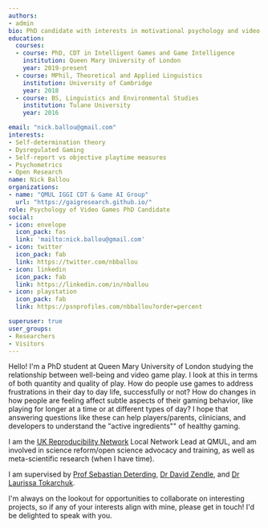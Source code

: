 ```yaml
---
authors:
- admin
bio: PhD candidate with interests in motivational psychology and video games, particularly with regard to need frustration, dysregulated gaming, and measurement of both the quality and quantity of play. Looking to make science a little less broken.
education:
  courses:
  - course: PhD, CDT in Intelligent Games and Game Intelligence
    institution: Queen Mary University of London
    year: 2019-present
  - course: MPhil, Theoretical and Applied Linguistics
    institution: University of Cambridge
    year: 2018
  - course: BS, Linguistics and Environmental Studies
    institution: Tulane University
    year: 2016

email: "nick.ballou@gmail.com"
interests:
- Self-determination theory
- Dysregulated Gaming
- Self-report vs objective playtime measures
- Psychometrics
- Open Research
name: Nick Ballou
organizations:
- name: "QMUL IGGI CDT & Game AI Group"
  url: "https://gaigresearch.github.io/"
role: Psychology of Video Games PhD Candidate 
social:
- icon: envelope
  icon_pack: fas
  link: 'mailto:nick.ballou@gmail.com'
- icon: twitter
  icon_pack: fab
  link: https://twitter.com/nbballou
- icon: linkedin
  icon_pack: fab
  link: https://linkedin.com/in/nballou
- icon: playstation
  icon_pack: fab
  link: https://psnprofiles.com/nbballou?order=percent

superuser: true
user_groups:
- Researchers
- Visitors
---
```

Hello! I'm a PhD student at Queen Mary University of London studying the relationship between well-being and video game play. I look at this in terms of both quantity and quality of play. How do people use games to address frustrations in their day to day life, successfully or not? How do changes in how people are feeling affect subtle aspects of their gaming behavior, like playing for longer at a time or at different types of day? I hope that answering questions like these can help players/parents, clinicians, and developers to understand the "active ingredients"" of healthy gaming.

I am the [UK Reproducibility Network](https://www.ukrn.org) Local Network Lead at QMUL, and am involved in science reform/open science advocacy and training, as well as meta-scientific research (when I have time).

I am supervised by [Prof Sebastian Deterding](https://codingconduct.cc/Publications), [Dr David Zendle](https://pure.york.ac.uk/portal/en/researchers/david-zendle(127e6f28-98bb-4662-a759-369391c609e6)/publications.html), and [Dr Laurissa Tokarchuk](http://www.eecs.qmul.ac.uk/~laurissa/Laurissas_Pages/About_Me.html).

I'm always on the lookout for opportunities to collaborate on interesting projects, so if any of your interests align with mine, please get in touch! I'd be delighted to speak with you.